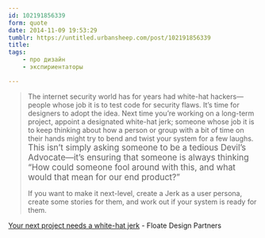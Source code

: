 ```yaml
---
id: 102191856339
form: quote
date: 2014-11-09 19:53:29
tumblr: https://untitled.urbansheep.com/post/102191856339
title: 
tags:
    - про дизайн
    - экспириентаторы

---
```


<blockquote>
<p>The internet security world has for years had white-hat hackers—people whose job it is to test code for security flaws. It’s time for designers to adopt the idea. Next time you’re working on a long-term project, appoint a designated white-hat jerk; someone whose job it is to keep thinking about how a person or group with a bit of time on their hands might try to bend and twist your system for a few laughs. <big>This isn’t simply asking someone to be a tedious Devil’s Advocate—it’s ensuring that someone is always thinking “How could someone fool around with this, and what would that mean for our end product?”</big></p>

<p>If you want to make it next-level, create a Jerk as a user persona, create some stories for them, and work out if your system is ready for them.</p>
</blockquote>

<a href="http://floate.com.au/2014/10/next-project-needs-white-hat-jerk/">Your next project needs a white-hat jerk</a> - Floate Design Partners
